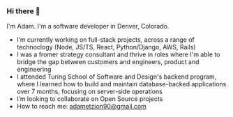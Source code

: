 ### Hi there 👋

I'm Adam. I'm a software developer in Denver, Colorado.

- I’m currently working on full-stack projects, across a range of technoclogy (Node, JS/TS, React, Python/Django, AWS, Rails)
- I was a fromer strategy consultant and thrive in roles where I'm able to bridge the gap between customers and engineers, product and engineering
- I attended Turing School of Software and Design's backend program, where I learned how to build and maintain database-backed applications over 7 months, focusing on server-side operations
- I’m looking to collaborate on Open Source projects
- How to reach me: adametzion90@gmail.com

